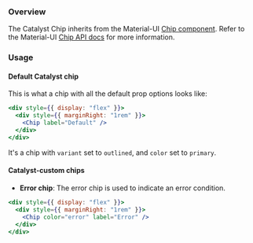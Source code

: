 ### Overview

The Catalyst Chip inherits from the Material-UI [Chip component](https://material-ui.com/components/chips/). Refer to the Material-UI [Chip API docs](https://material-ui.com/api/chip/) for more information. 

### Usage

#### Default Catalyst chip

This is what a chip with all the default prop options looks like:

```jsx
<div style={{ display: "flex" }}>
  <div style={{ marginRight: "1rem" }}>
    <Chip label="Default" />
  </div>
</div>
```

It's a chip with `variant` set to `outlined`, and `color` set to `primary`.

#### Catalyst-custom chips

- **Error chip**: The error chip is used to indicate an error condition.

```jsx
<div style={{ display: "flex" }}>
  <div style={{ marginRight: "1rem" }}>
    <Chip color="error" label="Error" />
  </div>
</div>
```

